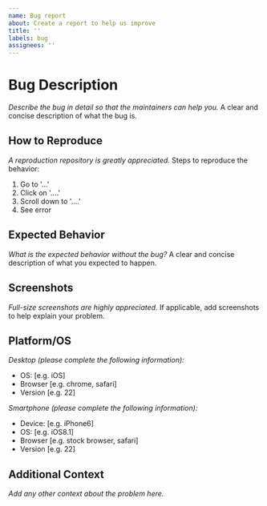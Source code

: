 ```yaml
---
name: Bug report
about: Create a report to help us improve
title: ''
labels: bug
assignees: ''
---
```


# Bug Description

_Describe the bug in detail so that the maintainers can help you._
A clear and concise description of what the bug is.

## How to Reproduce

_A reproduction repository is greatly appreciated._
Steps to reproduce the behavior:

1. Go to '...'
2. Click on '....'
3. Scroll down to '....'
4. See error

## Expected Behavior

_What is the expected behavior without the bug?_
A clear and concise description of what you expected to happen.

## Screenshots

_Full-size screenshots are highly appreciated._
If applicable, add screenshots to help explain your problem.

## Platform/OS

_Desktop (please complete the following information):_

- OS: [e.g. iOS]
- Browser [e.g. chrome, safari]
- Version [e.g. 22]

_Smartphone (please complete the following information):_

- Device: [e.g. iPhone6]
- OS: [e.g. iOS8.1]
- Browser [e.g. stock browser, safari]
- Version [e.g. 22]

## Additional Context

_Add any other context about the problem here._
